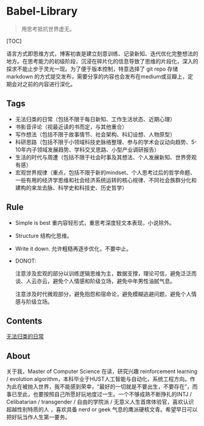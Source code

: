 # Babel-Library

>   用思考抵抗世界虚无。

[TOC]

语言方式即思维方式，博客初衷是建立刻意训练、记录新知、迭代优化完整想法的地方。在思考能力的初级阶段，沉浸在碎片化的信息导致了思维的片段化，深入的探求不能止步于灵光一现。为了便于版本控制，特意选择了 git repo 存储 markdown 的方式提交发布，需要分享的内容也会发布在medium或豆瓣上，定期会对之前的内容进行深化。

## Tags

-   无法归类的日常（包括不限于每日新知、工作生活状态、近期心理）
-   书影音评论（视最近读的书而定，与其他重合）
-   写作想法（包括不限于故事情节、社会架构、科幻设想、人物原型）
-   科研思路（包括不限于小领域科技史脉络整理、参与的学术会议动向趋势、5-10年内子领域发展趋势、学科交叉思路、小型产业调研报告）
-   生活的时代与周遭（包括不限于社会时事及其想法、个人发展新知、世界旁观有感）
-   宏观世界规律（重点，包括不限于新的mindset、个人思考过后的哲学命题、一些有用的经济学思维和社会经济系统运转的核心规律、不同社会族群分化和建构的来龙去脉、科学史和科技史、历史哲学）

## Rule

-   Simple is best 重内容轻形式，重思考深度轻文本表现，小说除外。

-   Structure 结构化思维。

-   Write it down. 允许粗糙再逐步优化，不要中止。

-   DONOT: 

    注意涉及宏观的部分以训练逻辑思维为主，数据支撑，理论可信，避免泛泛而谈、人云亦云，避免个人情感和阶级立场，避免中年男性油腻气息。

    注意涉及时代微观部分，避免抱怨和宿命论，避免模糊逃避问题，避免个人情感与阶级立场。

## Contents

[无法归类的日常](./Daily/0627.md)

## About

关于我，Master of Computer Science 在读，研究兴趣 reinforcement learning / evolution algorithm，本科毕业于HUST人工智能与自动化，系统工程方向。作为此在被抛入世界，我不能感到荣幸，“最好的一切就是不要出生，不要存在”，而事已至此，也要按照自己所愿好玩地度过一生。一个不够成熟不断挣扎的INTJ / Celibatarian / transgender / 自由的学院派 / 无意义人生首席体验官，喜欢认识超越性别特质的人 ，喜欢具备 nerd or geek 气息的鹰派硬核文青。希望早日可以把好玩当作人生第一要务。




